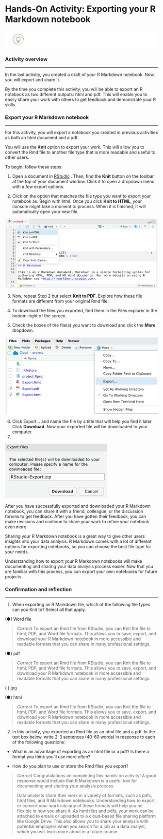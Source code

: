 # Hands-On Activity: Exporting your R Markdown notebook   

![alt text](https://github.com/paulohl/Data_Analysis_R_Programming/blob/main/img/lightbulb-HandsOn.png)


### Activity overview
____________________    


In the last activity, you created a draft of your R Markdown notebook. Now, you will export and share it. 

By the time you complete this activity, you will be able to export an R notebook as two different outputs: html and pdf. This will enable you to easily share your work with others to get feedback and demonstrate your R skills.

### Export your R Markdown notebook
___________________________________    


For this activity, you will export a notebook you created in previous activities as both an html document and a pdf. 

You will use the **Knit** option to export your work. This will allow you to convert the Rmd file to another file type that is more readable and useful to other users. 

To begin, follow these steps:

1. Open a document in 
[RStudio](https://rstudio.cloud/)
. Then, find the **Knit** button on the toolbar at the top of your document window. Click it to open a dropdown menu with a few export options. 

2. Click on the option that matches the file type you want to export your notebook as. Begin with html. Once you click **Knit to HTML**, your console might take a moment to process. When it is finished, it will automatically open your new file. 

![alt text](https://github.com/paulohl/Data_Analysis_R_Programming/blob/main/img/Screenshot-44.png)

3. Now, repeat Step 2 but select **Knit to PDF**. Explore how these file formats are different from your original Rmd file.

4. To download the files you exported, find them in the Files explorer in the bottom-right of the screen.

5. Check the boxes of the file(s) you want to download and click the **More** dropdown.

![alt text](https://github.com/paulohl/Data_Analysis_R_Programming/blob/main/img/Screenshot-45.png)

6. Click Export… and name the file by a title that will help you find it later. Click **Download**. Now your exported file will be downloaded to your computer.
7. 

![alt text](https://github.com/paulohl/Data_Analysis_R_Programming/blob/main/img/Screenshot-46.png)


After you have successfully exported and downloaded your R Markdown notebook, you can share it with a friend, colleague, or the discussion forums to get feedback. After you have gotten their feedback, you can make revisions and continue to share your work to refine your notebook even more. 

Sharing your R Markdown notebook is a great way to give other users insights into your data analysis. R Markdown comes with a lot of different options for exporting notebooks, so you can choose the best file type for your needs.

Understanding how to export your R Markdown notebooks will make documenting and sharing your data analysis process easier. Now that you are familiar with this process, you can export your own notebooks for future projects.


### Confirmation and reflection
_______________________________    


1. When exporting an R Markdown file, which of the following file types can you Knit to? Select all that apply.

(●) Word file

> *Correct*
> To export an Rmd file from RStudio, you can Knit the file to html, PDF, and Word file formats. This allows you to save, export, and download your R Markdown notebook in more accessible and readable formats that you can share in many professional settings.

(●) pdf

> *Correct*
> To export an Rmd file from RStudio, you can Knit the file to html, PDF, and Word file formats. This allows you to save, export, and download your R Markdown notebook in more accessible and readable formats that you can share in many professional settings.

( ) jpg

(●) html

> *Correct*
>  To export an Rmd file from RStudio, you can Knit the file to html, PDF, and Word file formats. This allows you to save, export, and download your R Markdown notebook in more accessible and readable formats that you can share in many professional settings.

2. In this activity, you exported an Rmd file as an html file and a pdf. In the text box below, write 2-3 sentences (40-60 words) in response to each of the following questions:

* What is an advantage of exporting as an html file or a pdf? Is there a format you think you’ll use more often? 

* How do you plan to use or store the Rmd files you export?

> *Correct*
>  Congratulations on completing this hands-on activity! A good response would include that R Markdown is a useful tool for documenting and sharing your analysis process. 
> 
> Data analysts share their work in a variety of formats, such as pdfs, html files, and R Markdown notebooks. Understanding how to export or convert your work into any of these
> formats will help you be flexible in how you share it. As html files and pdfs, your work can be attached to emails or uploaded to a cloud-based file sharing platform like Google
> Drive. This also allows you to share your analysis with potential employers when you search for a job as a data analyst, which you will learn more about in a future course.
    



